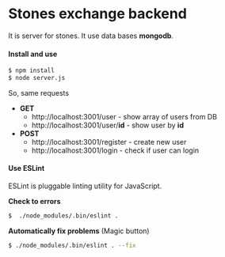 # Stones exchange backend

It is server for stones. It use data bases **mongodb**.

#### Install and use

```bash
$ npm install
$ node server.js
```
So, same requests 

* **GET**
    * http://localhost:3001/user - show array of users from DB
    * http://localhost:3001/user/**id** - show user by **id**
* **POST**
    * http://localhost:3001/register - create new user
    * http://localhost:3001/login - check if user can login

#### Use ESLint

ESLint is pluggable linting utility for JavaScript.

**Check to errors**

```bash
$  ./node_modules/.bin/eslint .
```

 **Automatically fix problems** (Magic button)

 ```bash
 $ ./node_modules/.bin/eslint . --fix
 ```